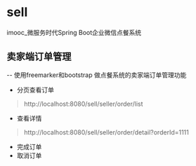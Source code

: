 # sell
imooc_微服务时代Spring Boot企业微信点餐系统

## 卖家端订单管理
-- 使用freemarker和bootstrap 做点餐系统的卖家端订单管理功能
- 分页查看订单
> http://localhost:8080/sell/seller/order/list 
- 查看详情
> http://localhost:8080/sell/seller/order/detail?orderId=1111
- 完成订单
- 取消订单